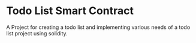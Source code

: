 # Todo List Smart Contract

A Project for creating a todo list and implementing various needs of a todo list project using solidity. 